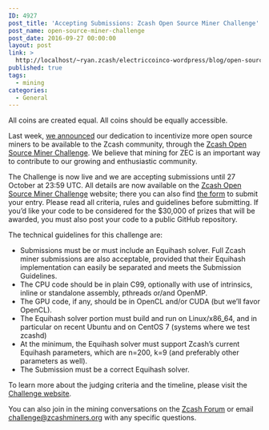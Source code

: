 ```yaml
---
ID: 4927
post_title: 'Accepting Submissions: Zcash Open Source Miner Challenge'
post_name: open-source-miner-challenge
post_date: 2016-09-27 00:00:00
layout: post
link: >
  http://localhost/~ryan.zcash/electriccoinco-wordpress/blog/open-source-miner-challenge/
published: true
tags:
  - mining
categories:
  - General
---
```

<p>All coins are created equal. All coins should be equally accessible.</p>
<p>Last week, <a class="reference external" href="/blog/announcing-miner-contest/">we announced</a> our dedication to incentivize more open source miners to be available to the Zcash community, through the <a class="reference external" href="http://zcashminers.org/">Zcash Open Source Miner Challenge</a>. We believe that mining for ZEC is an important way to contribute to our growing and enthusiastic community.</p>
<p>The Challenge is now live and we are accepting submissions until 27 October at 23:59 UTC. All details are now available on the <a class="reference external" href="http://zcashminers.org/">Zcash Open Source Miner Challenge</a> website; there you can also find <a class="reference external" href="http://zcashminers.org/apply">the form</a> to submit your entry. Please read all criteria, rules and guidelines before submitting. If you’d like your code to be considered for the $30,000 of prizes that will be awarded, you must also post your code to a public GitHub repository.</p>
<p>The technical guidelines for this challenge are:</p>
<ul class="simple">
<li>Submissions must be or must include an Equihash solver. Full Zcash miner submissions are also acceptable, provided that their Equihash implementation can easily be separated and meets the Submission Guidelines.</li>
<li>The CPU code should be in plain C99, optionally with use of intrinsics, inline or standalone assembly, pthreads or/and OpenMP.</li>
<li>The GPU code, if any, should be in OpenCL and/or CUDA (but we’ll favor OpenCL).</li>
<li>The Equihash solver portion must build and run on Linux/x86_64, and in particular on recent Ubuntu and on CentOS 7 (systems where we test zcashd)</li>
<li>At the minimum, the Equihash solver must support Zcash’s current Equihash parameters, which are n=200, k=9 (and preferably other parameters as well).</li>
<li>The Submission must be a correct Equihash solver.</li>
</ul>
<p>To learn more about the judging criteria and the timeline, please visit the <a class="reference external" href="http://zcashminers.org/">Challenge website</a>.</p>
<p>You can also join in the mining conversations on the <a class="reference external" href="https://forum.z.cash/">Zcash Forum</a> or email <a class="reference external" href="mailto:challenge@zcashminers.org">challenge@zcashminers.org</a> with any specific questions.</p>
